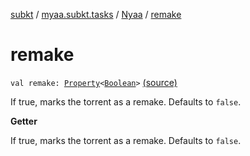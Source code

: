 [subkt](../../index.md) / [myaa.subkt.tasks](../index.md) / [Nyaa](index.md) / [remake](./remake.md)

# remake

`val remake: `[`Property`](https://docs.gradle.org/current/javadoc/org/gradle/api/provider/Property.html)`<`[`Boolean`](https://kotlinlang.org/api/latest/jvm/stdlib/kotlin/-boolean/index.html)`>` [(source)](https://github.com/Myaamori/SubKt/blob/0.1.12/src/main/kotlin/myaa/subkt/tasks/tasks.kt#L899)

If true, marks the torrent as a remake.
Defaults to `false`.

**Getter**

If true, marks the torrent as a remake.
Defaults to `false`.

